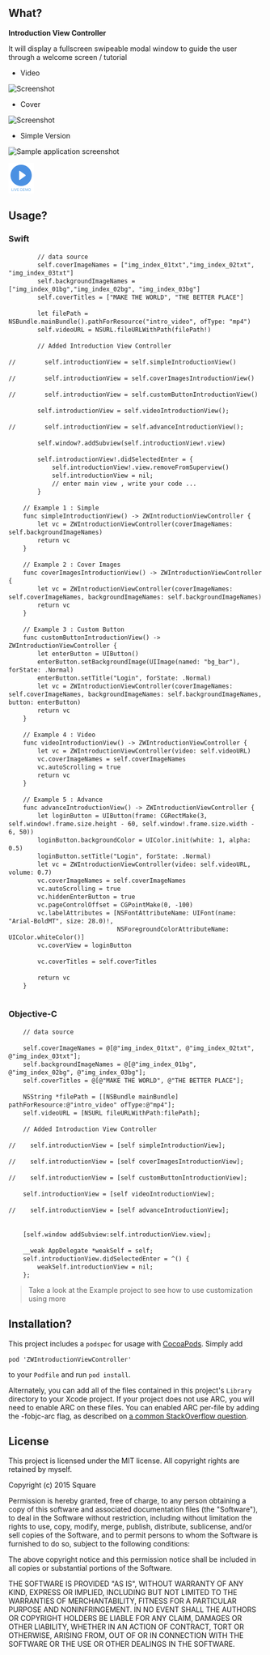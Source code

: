 What?
-----
**Introduction View Controller**

It will display a fullscreen swipeable modal window to guide the user through a welcome screen / tutorial


- Video

![Screenshot](https://github.com/squarezw/ZWIntroductionViewController/blob/master/video.gif)

- Cover

![Screenshot](https://github.com/squarezw/ZWIntroductionViewController/blob/master/screenshot.gif)


- Simple Version

![Sample application screenshot](https://github.com/squarezw/ZWIntroductionViewController/blob/master/simple.gif "Screenshot of sample application on iPhone")

<a href='https://appetize.io/embed/29xabc89e2u0j8uh3y0dkkk0yg' alt='Live demo'>
    <img width="50" height="60" src="demo.png"/>
</a>


Usage?
----

### Swift


```
        // data source
        self.coverImageNames = ["img_index_01txt","img_index_02txt", "img_index_03txt"]
        self.backgroundImageNames = ["img_index_01bg","img_index_02bg", "img_index_03bg"]
        self.coverTitles = ["MAKE THE WORLD", "THE BETTER PLACE"]
        
        let filePath = NSBundle.mainBundle().pathForResource("intro_video", ofType: "mp4")
        self.videoURL = NSURL.fileURLWithPath(filePath!)
        
        // Added Introduction View Controller
        
//        self.introductionView = self.simpleIntroductionView()
        
//        self.introductionView = self.coverImagesIntroductionView()
        
//        self.introductionView = self.customButtonIntroductionView()
        
        self.introductionView = self.videoIntroductionView();
        
//        self.introductionView = self.advanceIntroductionView();
        
        self.window?.addSubview(self.introductionView!.view)
        
        self.introductionView!.didSelectedEnter = {
            self.introductionView!.view.removeFromSuperview()
            self.introductionView = nil;
            // enter main view , write your code ...
        }
        
    // Example 1 : Simple
    func simpleIntroductionView() -> ZWIntroductionViewController {
        let vc = ZWIntroductionViewController(coverImageNames: self.backgroundImageNames)
        return vc
    }

    // Example 2 : Cover Images
    func coverImagesIntroductionView() -> ZWIntroductionViewController {
        let vc = ZWIntroductionViewController(coverImageNames: self.coverImageNames, backgroundImageNames: self.backgroundImageNames)
        return vc
    }
    
    // Example 3 : Custom Button
    func customButtonIntroductionView() -> ZWIntroductionViewController {
        let enterButton = UIButton()
        enterButton.setBackgroundImage(UIImage(named: "bg_bar"), forState: .Normal)
        enterButton.setTitle("Login", forState: .Normal)
        let vc = ZWIntroductionViewController(coverImageNames: self.coverImageNames, backgroundImageNames: self.backgroundImageNames, button: enterButton)
        return vc
    }
    
    // Example 4 : Video
    func videoIntroductionView() -> ZWIntroductionViewController {
        let vc = ZWIntroductionViewController(video: self.videoURL)
        vc.coverImageNames = self.coverImageNames
        vc.autoScrolling = true
        return vc
    }
    
    // Example 5 : Advance
    func advanceIntroductionView() -> ZWIntroductionViewController {
        let loginButton = UIButton(frame: CGRectMake(3, self.window!.frame.size.height - 60, self.window!.frame.size.width - 6, 50))
        loginButton.backgroundColor = UIColor.init(white: 1, alpha: 0.5)
        loginButton.setTitle("Login", forState: .Normal)
        let vc = ZWIntroductionViewController(video: self.videoURL, volume: 0.7)
        vc.coverImageNames = self.coverImageNames
        vc.autoScrolling = true
        vc.hiddenEnterButton = true
        vc.pageControlOffset = CGPointMake(0, -100)
        vc.labelAttributes = [NSFontAttributeName: UIFont(name: "Arial-BoldMT", size: 28.0)!,
                              NSForegroundColorAttributeName: UIColor.whiteColor()]
        vc.coverView = loginButton
        
        vc.coverTitles = self.coverTitles
        
        return vc
    }
            
```

### Objective-C

```
	// data source

    self.coverImageNames = @[@"img_index_01txt", @"img_index_02txt", @"img_index_03txt"];
    self.backgroundImageNames = @[@"img_index_01bg", @"img_index_02bg", @"img_index_03bg"];
    self.coverTitles = @[@"MAKE THE WORLD", @"THE BETTER PLACE"];

    NSString *filePath = [[NSBundle mainBundle] pathForResource:@"intro_video" ofType:@"mp4"];
    self.videoURL = [NSURL fileURLWithPath:filePath];

    // Added Introduction View Controller
    
//    self.introductionView = [self simpleIntroductionView];
    
//    self.introductionView = [self coverImagesIntroductionView];
    
//    self.introductionView = [self customButtonIntroductionView];
    
    self.introductionView = [self videoIntroductionView];
    
//    self.introductionView = [self advanceIntroductionView];

    
    [self.window addSubview:self.introductionView.view];
    
    __weak AppDelegate *weakSelf = self;
    self.introductionView.didSelectedEnter = ^() {        
        weakSelf.introductionView = nil;
    };
```

> Take a look at the Example project to see how to use customization using more

Installation?
-------------

This project includes a `podspec` for usage with [CocoaPods](http://http://cocoapods.org/). Simply add

    pod 'ZWIntroductionViewController'

to your `Podfile` and run `pod install`.

Alternately, you can add all of the files contained in this project's `Library` directory to your Xcode project. If your project does not use ARC, you will need to enable ARC on these files. You can enabled ARC per-file by adding the -fobjc-arc flag, as described on [a common StackOverflow question](http://stackoverflow.com/questions/6646052/how-can-i-disable-arc-for-a-single-file-in-a-project).

License
-------

This project is licensed under the MIT license. All copyright rights are retained by myself.

Copyright (c) 2015 Square

Permission is hereby granted, free of charge, to any person obtaining a copy
of this software and associated documentation files (the "Software"), to deal
in the Software without restriction, including without limitation the rights
to use, copy, modify, merge, publish, distribute, sublicense, and/or sell
copies of the Software, and to permit persons to whom the Software is
furnished to do so, subject to the following conditions:

The above copyright notice and this permission notice shall be included in
all copies or substantial portions of the Software.

THE SOFTWARE IS PROVIDED "AS IS", WITHOUT WARRANTY OF ANY KIND, EXPRESS OR
IMPLIED, INCLUDING BUT NOT LIMITED TO THE WARRANTIES OF MERCHANTABILITY,
FITNESS FOR A PARTICULAR PURPOSE AND NONINFRINGEMENT. IN NO EVENT SHALL THE
AUTHORS OR COPYRIGHT HOLDERS BE LIABLE FOR ANY CLAIM, DAMAGES OR OTHER
LIABILITY, WHETHER IN AN ACTION OF CONTRACT, TORT OR OTHERWISE, ARISING FROM,
OUT OF OR IN CONNECTION WITH THE SOFTWARE OR THE USE OR OTHER DEALINGS IN
THE SOFTWARE.
